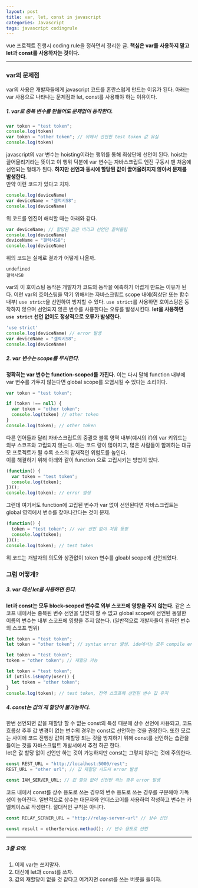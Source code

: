 ```yaml
---
layout: post
title: var, let, const in javascript
categories: Javascript
tags: javascript codingrule
---
```

vue 프로젝트 진행시 coding rule을 정하면서 정리한 글. __핵심은 var를 사용하지 말고 let과 const를 사용하자는 것이다.__

---
### var의 문제점
var의 사용은 개발자들에게 javascript 코드를 혼란스럽게 만드는 이유가 된다.
아래는 var 사용으로 나타나는 문제점과 let, const를 사용해야 하는 이유이다.

##### 1. var로 중복 변수를 만들어도 문제없이 동작한다.
~~~js
var token = "test token";
console.log(token)
var token = "other token"; // 위에서 선언한 test token 값 유실
console.log(token)
~~~
javascript의 var 변수는 hoisting이라는 행위를 통해 최상단에 선언이 된다. hoist는 끌어올리기라는 뜻이고 이 행위 덕분에 var 변수는 자바스크립트 엔진 구동시 맨 처음에 선언되는 형태가 된다. __하지만 선언과 동시에 할당된 값이 끌어올려지지 않아서 문제를 발생한다.__  
만약 이런 코드가 있다고 치자.
~~~js
console.log(deviceName)
var deviceName = "갤럭시S8";
console.log(deviceName)
~~~
위 코드를 엔진이 해석할 때는 아래와 같다.
~~~js
var deviceName; // 할당된 값은 버리고 선언만 끌어올림
console.log(deviceName)
deviceName = "갤럭시S8";
console.log(deviceName)
~~~
위의 코드는 실제로 결과가 어떻게 나올까.
```
undefined
갤럭시S8
```
var의 이 호이스팅 동작은 개발자가 코드의 동작을 예측하기 어렵게 만드는 이유가 된다. 이런 var의 호이스팅을 막기 위해서는 자바스크립트 scope 내에(최상단 또는 함수 내부) `use strict`을 선언하여 방지할 수 있다. `use strict`를 사용하면 호이스팅은 동작하지 않으며 선언되지 않은 변수를 사용한다는 오류를 발생시킨다. __let을 사용하면 `use strict` 선언 없이도 정상적으로 오류가 발생한다.__
~~~js
'use strict'
console.log(deviceName) // error 발생
var deviceName = "갤럭시S8";
console.log(deviceName)
~~~
##### 2. var 변수는 scope를 무시한다.
__정확히는 var 변수는 function-scoped를 가진다.__ 이는 다시 말해 function 내부에 var 변수를 가두지 않는다면 global scope를 오염시킬 수 있다는 소리이다.
~~~js
var token = "test token";

if (token !== null) {
  var token = "other token";
  console.log(token) // other token
}
console.log(token); // other token
~~~
다른 언어들과 달리 자바스크립트의 중괄호 블록 영역 내부(예시의 if)의 var 키워드는 외부 스코프와 고립되지 않는다. 이는 코드 량이 많아지고, 많은 사람들이 함께하는 대규모 프로젝트가 될 수록 소스의 잠재적인 위험도를 높인다.  
이를 해결하기 위해 아래와 같이 function 으로 고립시키는 방법이 있다.
~~~js
(function() {
  var token = "test token";
  console.log(token);
})();
console.log(token); // error 발생
~~~
그런데 여기서도 function에 고립된 변수가 var 없이 선언된다면 자바스크립트는 global 영역에서 변수를 찾아나간다는 것이 문제.
~~~js
(function() {
  token = "test token"; // var 선언 없이 처음 등장
  console.log(token);
})();
console.log(token); // test token
~~~
위 코드는 개발자의 의도와 상관없이 token 변수를 gloabl scope에 선언되었다.

### 그럼 어떻게?
##### 3. var 대신 let을 사용하면 된다.
__let과 const는 모두 block-scoped 변수로 외부 스코프에 영향을 주지 않는다.__ 같은 스코프 내에서는 중복된 변수 선언을 당연히 할 수 없고 global scope에 선언된 동일한 이름의 변수는 내부 스코프에 영향을 주지 않는다. (일반적으로 개발자들이 원하던 변수의 스코프 범위)
~~~js
let token = "test token";
let token = "other token"; // syntax error 발생. ide에서는 모두 compile error로 인식
~~~
~~~js
let token = "test token";
token = "other token"; // 재할당 가능
~~~
~~~js
let token = "test token";
if (utils.isEmpty(user)) {
  let token = "other token";
}
console.log(token); // test token, 전역 스코프에 선언된 변수 값 유지
~~~
##### 4. const는 값의 재 할당이 불가능하다.
한번 선언되면 값을 재할당 할 수 없는 const의 특성 때문에 상수 선언에 사용되고, 코드 흐름상 추후 값 변경이 없는 변수의 경우는 const로 선언하는 것을 권장한다. 또한 모르는 사이에 코드 진행상 값이 재할당 되는 것을 방지하기 위해 const를 선언하는 습관을 들이는 것을 자바스크립트 개발서에서 추천 하곤 한다.  
let은 값 할당 없이 선언만 하는 것이 가능하지만 const는 그렇지 않다는 것에 주의한다.
~~~js
const REST_URL = "http://localhost:5000/rest";
REST_URL = "other url"; // 값 재할당 시도시 error 발생

const IAM_SERVER_URL; // 값 할당 없이 선언만 하는 경우 error 발생
~~~
코드 내에서 const를 상수 용도로 쓰는 경우와 변수 용도로 쓰는 경우를 구분해야 가독성이 높아진다. 일반적으로 상수는 대문자와 언더스코어를 사용하여 작성하고 변수는 카멜케이스로 작성한다. 절대적인 규칙은 아니다.
~~~js
const RELAY_SERVER_URL = "http://relay-server-url" // 상수 선언

const result = otherService.method(); // 변수 용도로 선언
~~~
---
##### 3줄 요약.
1. 이제 var는 쓰지말자.
2. 대신에 let과 const를 쓰자.
3. 값의 재할당이 없을 것 같다고 여겨지면 const를 쓰는 버릇을 들이자.
